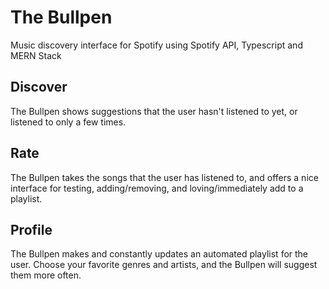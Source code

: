 # The Bullpen

Music discovery interface for Spotify using Spotify API, Typescript and MERN Stack

## Discover

The Bullpen shows suggestions that the user hasn't listened to yet, or listened to only a few times.

## Rate

The Bullpen takes the songs that the user has listened to, and offers a nice interface for testing, adding/removing, and loving/immediately add to a playlist.

## Profile

The Bullpen makes and constantly updates an automated playlist for the user. Choose your favorite genres and artists, and the Bullpen will suggest them more often.
